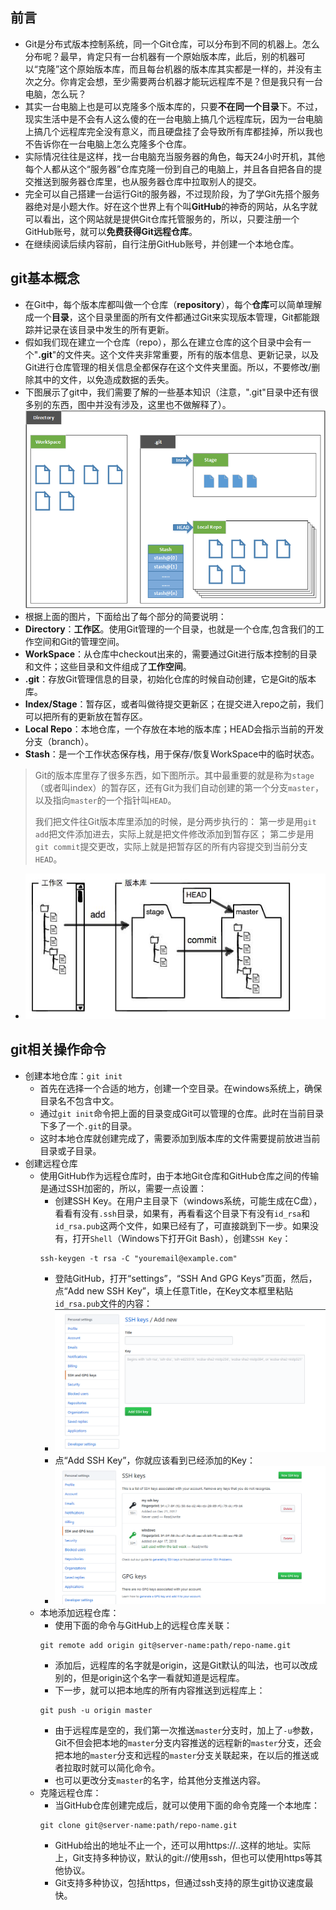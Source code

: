 ## 前言

- Git是分布式版本控制系统，同一个Git仓库，可以分布到不同的机器上。怎么分布呢？最早，肯定只有一台机器有一个原始版本库，此后，别的机器可以“克隆”这个原始版本库，而且每台机器的版本库其实都是一样的，并没有主次之分。你肯定会想，至少需要两台机器才能玩远程库不是？但是我只有一台电脑，怎么玩？
- 其实一台电脑上也是可以克隆多个版本库的，只要**不在同一个目录**下。不过，现实生活中是不会有人这么傻的在一台电脑上搞几个远程库玩，因为一台电脑上搞几个远程库完全没有意义，而且硬盘挂了会导致所有库都挂掉，所以我也不告诉你在一台电脑上怎么克隆多个仓库。
- 实际情况往往是这样，找一台电脑充当服务器的角色，每天24小时开机，其他每个人都从这个“服务器”仓库克隆一份到自己的电脑上，并且各自把各自的提交推送到服务器仓库里，也从服务器仓库中拉取别人的提交。
- 完全可以自己搭建一台运行Git的服务器，不过现阶段，为了学Git先搭个服务器绝对是小题大作。好在这个世界上有个叫**GitHub**的神奇的网站，从名字就可以看出，这个网站就是提供Git仓库托管服务的，所以，只要注册一个GitHub账号，就可以**免费获得Git远程仓库**。
- 在继续阅读后续内容前，自行注册GitHub账号，并创建一个本地仓库。

## git基本概念
- 在Git中，每个版本库都叫做一个仓库（**repository**），每个**仓库**可以简单理解成一个**目录**，这个目录里面的所有文件都通过Git来实现版本管理，Git都能跟踪并记录在该目录中发生的所有更新。
- 假如我们现在建立一个仓库（repo），那么在建立仓库的这个目录中会有一个"**.git**"的文件夹。这个文件夹非常重要，所有的版本信息、更新记录，以及Git进行仓库管理的相关信息全都保存在这个文件夹里面。所以，不要修改/删除其中的文件，以免造成数据的丢失。
- 下图展示了git中，我们需要了解的一些基本知识（注意，".git"目录中还有很多别的东西，图中并没有涉及，这里也不做解释了）。
![image01](images/2018/04/image01.png)
- 根据上面的图片，下面给出了每个部分的简要说明：
- **Directory**：**工作区**。使用Git管理的一个目录，也就是一个仓库,包含我们的工作空间和Git的管理空间。
- **WorkSpace**：从仓库中checkout出来的，需要通过Git进行版本控制的目录和文件；这些目录和文件组成了**工作空间**。
- **.git**：存放Git管理信息的目录，初始化仓库的时候自动创建，它是Git的版本库。
- **Index/Stage**：暂存区，或者叫做待提交更新区；在提交进入repo之前，我们可以把所有的更新放在暂存区。
- **Local Repo**：本地仓库，一个存放在本地的版本库；HEAD会指示当前的开发分支（branch）。
- **Stash**：是一个工作状态保存栈，用于保存/恢复WorkSpace中的临时状态。

> Git的版本库里存了很多东西，如下图所示。其中最重要的就是称为`stage`（或者叫index）的暂存区，还有Git为我们自动创建的第一个分支`master`，以及指向`master`的一个指针叫`HEAD`。
>
>我们把文件往Git版本库里添加的时候，是分两步执行的：
第一步是用`git add`把文件添加进去，实际上就是把文件修改添加到暂存区；
第二步是用`git commit`提交更改，实际上就是把暂存区的所有内容提交到当前分支`HEAD`。

 - ![image02](images/2018/04/image02.png)

## git相关操作命令
+ 创建本地仓库：`git init`
  - 首先在选择一个合适的地方，创建一个空目录。在windows系统上，确保目录名不包含中文。
  - 通过`git init`命令把上面的目录变成Git可以管理的仓库。此时在当前目录下多了一个`.git`的目录。
  - 这时本地仓库就创建完成了，需要添加到版本库的文件需要提前放进当前目录或子目录。
+ 创建远程仓库
  - 使用GitHub作为远程仓库时，由于本地Git仓库和GitHub仓库之间的传输是通过SSH加密的，所以，需要一点设置：
    - 创建SSH Key。在用户主目录下（windows系统，可能生成在C盘），看看有没有`.ssh`目录，如果有，再看看这个目录下有没有`id_rsa`和`id_rsa.pub`这两个文件，如果已经有了，可直接跳到下一步。如果没有，打开`Shell`（Windows下打开Git Bash），创建`SSH Key`：
    ```
    ssh-keygen -t rsa -C "youremail@example.com"
    ```
    - 登陆GitHub，打开“settings”，“SSH And GPG Keys”页面，然后，点“Add new SSH Key”，填上任意Title，在Key文本框里粘贴`id_rsa.pub`文件的内容：
    - ![image03](images/2018/04/image03.png)
    - 点“Add SSH Key”，你就应该看到已经添加的Key：
    - ![image04](images/2018/04/image04.png)
  - 本地添加远程仓库：
    -  使用下面的命令与GitHub上的远程仓库关联：
    ```
    git remote add origin git@server-name:path/repo-name.git
    ```
    - 添加后，远程库的名字就是origin，这是Git默认的叫法，也可以改成别的，但是origin这个名字一看就知道是远程库。
    - 下一步，就可以把本地库的所有内容推送到远程库上：
    ```
    git push -u origin master
    ```
    - 由于远程库是空的，我们第一次推送`master`分支时，加上了`-u`参数，Git不但会把本地的`master`分支内容推送的远程新的`master`分支，还会把本地的`master`分支和远程的`master`分支关联起来，在以后的推送或者拉取时就可以简化命令。
    - 也可以更改分支`master`的名字，给其他分支推送内容。
  - 克隆远程仓库：
    -  当GitHub仓库创建完成后，就可以使用下面的命令克隆一个本地库：
    ```
    git clone git@server-name:path/repo-name.git
    ```
    - GitHub给出的地址不止一个，还可以用https://..这样的地址。实际上，Git支持多种协议，默认的git://使用ssh，但也可以使用https等其他协议。
    - Git支持多种协议，包括https，但通过ssh支持的原生git协议速度最快。
